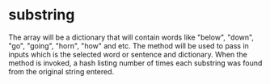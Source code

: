 # substring

The array will be a dictionary that will contain words like "below", "down", "go", "going", "horn", "how" and etc.
The method will be used to pass in inputs which is the selected word or sentence and dictionary. When the method is invoked,
a hash listing  number of times each substring was found from the original string entered.

